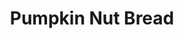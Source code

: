 ---
title: Pumpkin Nut Bread
description:
tags: family dessert draft
source: Barbara Rearden
yield: 2 loaves
ingredients: 
- 3 1/4 cup all-purpose flour
- 2 tsp baking soda
- 1/2 tsp baking powder
- 1/2 tsp salt
- 3/4 cup oats
- 1 1/2 tsp pumpkin spice
- 3 eggs
- 16 oz pumpkin
- 1 1/2 cup sugar
- 1/2 cup oil
- 1/2 cup evaporated milk
- 1 cup nuts, chopped
instructions: 
- Mix all ingredients together and put in 2 9x5 loaf pans
- unclear on baking instructions
---